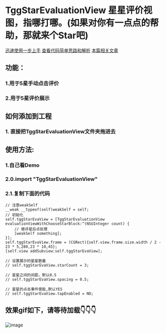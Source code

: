 #  TggStarEvaluationView 星星评价视图，指哪打哪。(如果对你有一点点的帮助，那就来个Star吧)
[迅速使用一步上手](http://www.jianshu.com/p/f05a08b6b612)
[查看代码简单思路和解析](http://www.jianshu.com/p/f05a08b6b612)
[本篇相关文章](http://www.jianshu.com/p/f05a08b6b612)
## 功能：
###  1.用于5星手动点击评价
###  2.用于5星评价展示
## 如何添加到工程
### 1. 直接把TggStarEvaluationView文件夹拖进去
## 使用方法:
### 1.自己看Demo
### 2.0.import "TggStarEvaluationView"
### 2.1.复制下面的代码
    // 注意weakSelf
    __weak __typeof(self)weakSelf = self;
    // 初始化
    self.tggStarEvaView = [TggStarEvaluationView evaluationViewWithChooseStarBlock:^(NSUInteger count) {
        // 做评星后点处理
        [weakSelf something];
    }];
    self.tggStarEvaView.frame = (CGRect){self.view.frame.size.width / 2 - 23 * 5,280,23 * 10,45};
    [self.view addSubview:self.tggStarEvaView];

    // 设置展示的星星数量
    // self.tggStarEvaView.starCount = 3;
    
    // 星星之间的间距，默认0.5
    // self.tggStarEvaView.spacing = 0.5;
    
    // 星星的点击事件使能,默认YES
    // self.tggStarEvaView.tapEnabled = NO;

## 效果gif如下，请等待加载👇👇👇
![image](https://github.com/BigBagFind/TggStarEvaluationViewDemo/raw/master/ScreenShots/starViewAnimation.gif)


    
